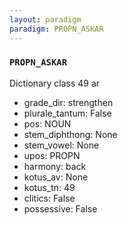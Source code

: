 ```yaml
---
layout: paradigm
paradigm: PROPN_ASKAR
---
```

### ` PROPN_ASKAR `

Dictionary class 49 ar
* grade_dir: strengthen
* plurale_tantum: False
* pos: NOUN
* stem_diphthong: None
* stem_vowel: None
* upos: PROPN
* harmony: back
* kotus_av: None
* kotus_tn: 49
* clitics: False
* possessive: False
